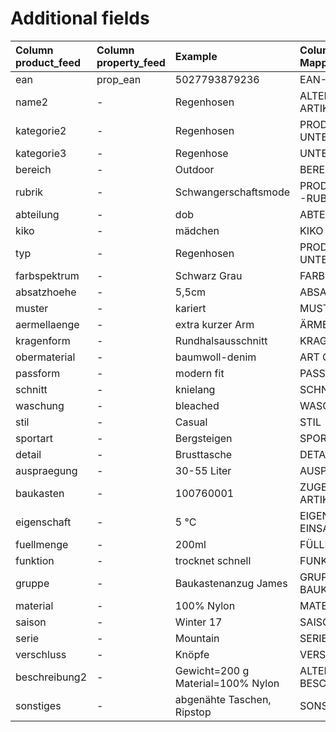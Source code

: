 # Additional fields

| Column product\_feed | Column property\_feed | Example | Column Attribut-Mapping | Description |
| :--- | :--- | :--- | :--- | :--- |
| ean | prop\_ean | 5027793879236 | EAN-CODE | [?](https://docs.8select.io/produkt-export/zusaetzliche-felder/zusaetzliche-felder-beispiele#ean-prop_ean) |
| name2 | - | Regenhosen | ALTERNATIVE ARTIKELBEZEICHNUNG | [?](https://docs.8select.io/produkt-export/zusaetzliche-felder/zusaetzliche-felder-beispiele#name2) |
| kategorie2 | - | Regenhosen | PRODUKTTYP / UNTERKATEGORIE | [?](https://docs.8select.io/produkt-export/zusaetzliche-felder/zusaetzliche-felder-beispiele#kategorie2) |
| kategorie3 | - | Regenhose | UNTERKATEGORIE | [?](https://docs.8select.io/produkt-export/zusaetzliche-felder/zusaetzliche-felder-beispiele#kategorie3) |
| bereich | - | Outdoor | BEREICH | [?](https://docs.8select.io/produkt-export/zusaetzliche-felder/zusaetzliche-felder-beispiele#bereich) |
| rubrik | - | Schwangerschaftsmode | PRODUKTKATEGORIE / -RUBRIK | [?](https://docs.8select.io/produkt-export/zusaetzliche-felder/zusaetzliche-felder-beispiele#rubrik) |
| abteilung | - | dob | ABTEILUNG | [?](https://docs.8select.io/produkt-export/zusaetzliche-felder/zusaetzliche-felder-beispiele#abteilung) |
| kiko | - | mädchen | KIKO | [?](https://docs.8select.io/produkt-export/zusaetzliche-felder/zusaetzliche-felder-beispiele#kiko) |
| typ | - | Regenhosen | PRODUKTTYP / UNTERKATEGORIE | [?](https://docs.8select.io/produkt-export/zusaetzliche-felder/zusaetzliche-felder-beispiele#typ) |
| farbspektrum | - | Schwarz Grau | FARBSPEKTRUM | [?](https://docs.8select.io/produkt-export/zusaetzliche-felder/zusaetzliche-felder-beispiele#farbspektrum) |
| absatzhoehe | - | 5,5cm | ABSATZHÖHE | [?](https://docs.8select.io/produkt-export/zusaetzliche-felder/zusaetzliche-felder-beispiele#absatzhoehe) |
| muster | - | kariert | MUSTER | [?](https://docs.8select.io/produkt-export/zusaetzliche-felder/zusaetzliche-felder-beispiele#muster) |
| aermellaenge | - | extra kurzer Arm | ÄRMELLÄNGE | [?](https://docs.8select.io/produkt-export/zusaetzliche-felder/zusaetzliche-felder-beispiele#aermellaenge) |
| kragenform | - | Rundhalsausschnitt | KRAGENFORM | [?](https://docs.8select.io/produkt-export/zusaetzliche-felder/zusaetzliche-felder-beispiele#kragenform) |
| obermaterial | - | baumwoll-denim | ART OBERMATERIAL | [?](https://docs.8select.io/produkt-export/zusaetzliche-felder/zusaetzliche-felder-beispiele#obermaterial) |
| passform | - | modern fit | PASSFORM | [?](https://docs.8select.io/produkt-export/zusaetzliche-felder/zusaetzliche-felder-beispiele#passform) |
| schnitt | - | knielang | SCHNITT | [?](https://docs.8select.io/produkt-export/zusaetzliche-felder/zusaetzliche-felder-beispiele#schnitt) |
| waschung | - | bleached | WASCHUNG | [?](https://docs.8select.io/produkt-export/zusaetzliche-felder/zusaetzliche-felder-beispiele#waschung) |
| stil | - | Casual | STIL | [?](https://docs.8select.io/produkt-export/zusaetzliche-felder/zusaetzliche-felder-beispiele#stil) |
| sportart | - | Bergsteigen | SPORTART | [?](https://docs.8select.io/produkt-export/zusaetzliche-felder/zusaetzliche-felder-beispiele#sportart) |
| detail | - | Brusttasche | DETAIL | [?](https://docs.8select.io/produkt-export/zusaetzliche-felder/zusaetzliche-felder-beispiele#detail) |
| auspraegung | - | 30-55 Liter | AUSPRÄGUNG | [?](https://docs.8select.io/produkt-export/zusaetzliche-felder/zusaetzliche-felder-beispiele#auspraegung) |
| baukasten | - | 100760001 | ZUGEHÖRIGER ARTIKEL | [?](https://docs.8select.io/produkt-export/zusaetzliche-felder/zusaetzliche-felder-beispiele#baukasten) |
| eigenschaft | - | 5 °C | EIGENSCHAFT / EINSATZBEREICH | [?](https://docs.8select.io/produkt-export/zusaetzliche-felder/zusaetzliche-felder-beispiele#eigenschaft) |
| fuellmenge | - | 200ml | FÜLLMENGE / INHALT | [?](https://docs.8select.io/produkt-export/zusaetzliche-felder/zusaetzliche-felder-beispiele#fuellmenge) |
| funktion | - | trocknet schnell | FUNKTION | [?](https://docs.8select.io/produkt-export/zusaetzliche-felder/zusaetzliche-felder-beispiele#funktion) |
| gruppe | - | Baukastenanzug James | GRUPPE / BAUKAUSTEN | [?](https://docs.8select.io/produkt-export/zusaetzliche-felder/zusaetzliche-felder-beispiele#gruppe) |
| material | - | 100% Nylon | MATERIAL | [?](https://docs.8select.io/produkt-export/zusaetzliche-felder/zusaetzliche-felder-beispiele#material) |
| saison | - | Winter 17 | SAISON | [?](https://docs.8select.io/produkt-export/zusaetzliche-felder/zusaetzliche-felder-beispiele#saison) |
| serie | - | Mountain | SERIE | [?](https://docs.8select.io/produkt-export/zusaetzliche-felder/zusaetzliche-felder-beispiele#serie) |
| verschluss | - | Knöpfe | VERSCHLUSS | [?](https://docs.8select.io/produkt-export/zusaetzliche-felder/zusaetzliche-felder-beispiele#verschluss) |
| beschreibung2 | - | Gewicht=200 g Material=100% Nylon | ALTERNATIVER BESCHREIBUNGSTEXT | [?](https://docs.8select.io/produkt-export/zusaetzliche-felder/zusaetzliche-felder-beispiele#beschreibung2) |
| sonstiges | - | abgenähte Taschen, Ripstop | SONSTIGES | [?](https://docs.8select.io/produkt-export/zusaetzliche-felder/zusaetzliche-felder-beispiele#sonstiges) |

